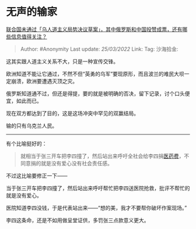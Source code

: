 # 无声的输家
[联合国未通过「乌人道主义局势决议草案」，其中俄罗斯和中国投赞成票，还有哪些信息值得关注？](https://www.zhihu.com/question/523780782/answer/2405285415)

> Author: #Anonymity
> Last update: *25/03/2022*
> Link:
> Tag:
> 沙海拾金:

这其实跟人道主义关系不大，只是一种宣传交锋。

欧洲知道不能让它通过，不然不但“英勇的乌军”要现原形，而且波兰的难民大坝一定崩溃，欧洲要遭遇灭顶之灾。

俄罗斯知道通不过，但还是得提，要的就是被明确的否决，留下记录，讨个口头便宜，如此而已。

现在双方都达到了目的，这是这场冲突中罕见的双赢结局。

输的只有乌克兰人民。

---

有个比喻挺好的：

> 就相当于张三开车把李四撞了，然后站出来呼吁全社会给李四捐[医药费](https://www.zhihu.com/search?q=%E5%8C%BB%E8%8D%AF%E8%B4%B9&search_source=Entity&hybrid_search_source=Entity&hybrid_search_extra=%7B%22sourceType%22%3A%22answer%22%2C%22sourceId%22%3A2405285415%7D)，不同意捐的就是没有爱心没有社会责任感。

不过这比喻要修正一下——

当于张三开车把李四撞了，然后站出来呼吁帮忙把李四送医院抢救，批评不帮忙的就是没有爱心。

医院知道李四没钱，于是代表站出来——“想的美，我才不要帮你破坏作案现场。”

李四这条命，还是不如用做呈堂证供，多罚张三点款意义更大。
